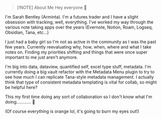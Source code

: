
> [!NOTE] About Me
> Hey everyone 👋
>
I'm Sarah Bentley (Arminta). I'm a futures trader and I have a slight obsession with tracking, well, everything. I've worked my way through the various note taking apps over the years (Evernote, Notion, Roam, Logseq, Obsidian, Tana, etc...)

I just had a baby girl so I'm not as active in the community as I was the past few years. Currently reevaluating why, how, when, where and what I take notes on. Finding my priorities shifting and things that were once super important to me just aren't anymore. 

I'm big into data, dataview, quantified self, excel type stuff, metadata. I'm currently doing a big vault refactor with the Metadata Menu plugin to try to see how much I can replicate Tana-style metadata management. I actually think that type of consistent metadata templating is vital for collab, so might be helpful here?

This my first time doing any sort of collaboration so I don't know what I'm doing............ 🤪

(Of course everything is orange lol, it's going to burn my eyes out!)
